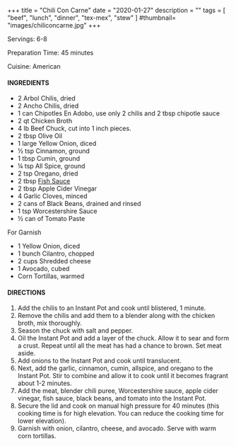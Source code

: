 +++
title = "Chili Con Carne"
date = "2020-01-27"
description = ""
tags = [
    "beef",
    "lunch",
    "dinner",
    "tex-mex",
    "stew"
]
#thumbnail= "images/chiliconcarne.jpg"
+++

Servings: 6-8 <!--more-->

Preparation Time: 45 minutes

Cuisine: American

#### INGREDIENTS 

* 2 Arbol Chilis, dried 
* 2 Ancho Chilis, dried
* 1 can Chipotles En Adobo, use only 2 chilis and 2 tbsp chipotle sauce 
* 2 qt Chicken Broth  
* 4 lb Beef Chuck, cut into 1 inch pieces. 
* 2 tbsp Olive Oil 
* 1 large Yellow Onion, diced 
* ½ tsp Cinnamon, ground 
* 1 tbsp Cumin, ground
* ¼ tsp All Spice, ground 
* 2 tsp Oregano, dried 
* 2 tbsp [Fish Sauce](https://amzn.to/3jMYZdj) 
* 2 tbsp Apple Cider Vinegar 
* 4 Garlic Cloves, minced 
* 2 cans of Black Beans, drained and rinsed 
* 1 tsp Worcestershire Sauce 
* ½ can of Tomato Paste

For Garnish

* 1 Yellow Onion, diced
* 1 bunch Cilantro, chopped
* 2 cups Shredded cheese
* 1 Avocado, cubed 
* Corn Tortillas, warmed 

  
#### DIRECTIONS 

1. Add the chilis to an Instant Pot and cook until blistered, 1 minute.  
2. Remove the chilis and add them to a blender along with the chicken broth, mix thoroughly. 
3. Season the chuck with salt and pepper. 
4. Oil the Instant Pot and add a layer of the chuck. Allow it to sear and form a crust. Repeat until all the meat has had a chance to brown. Set meat aside. 
5. Add onions to the Instant Pot and cook until translucent.
6. Next, add the garlic, cinnamon, cumin, allspice, and oregano to the Instant Pot. Stir to combine and allow it to cook until it becomes fragrant about 1-2 minutes.  
7. Add the meat, blender chili puree, Worcestershire sauce, apple cider vinegar, fish sauce, black beans, and tomato into the Instant Pot. 
8. Secure the lid and cook on manual high pressure for 40 minutes (this cooking time is for high elevation. You can reduce the cooking time for lower elevation). 
9. Garnish with onion, cilantro, cheese, and avocado. Serve with warm corn tortillas. 
